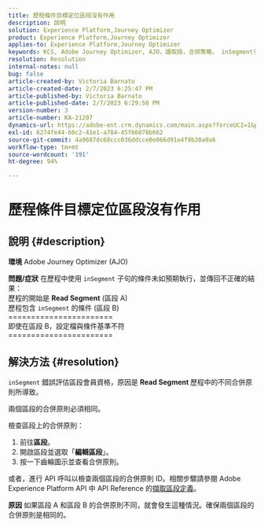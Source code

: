 ```yaml
---
title: 歷程條件目標定位區段沒有作用
description: 說明
solution: Experience Platform,Journey Optimizer
product: Experience Platform,Journey Optimizer
applies-to: Experience Platform,Journey Optimizer
keywords: KCS, Adobe Journey Optimizer, AJO，讀取段，合併策略， inSegment子句
resolution: Resolution
internal-notes: null
bug: false
article-created-by: Victoria Barnato
article-created-date: 2/7/2023 6:25:47 PM
article-published-by: Victoria Barnato
article-published-date: 2/7/2023 6:29:50 PM
version-number: 3
article-number: KA-21207
dynamics-url: https://adobe-ent.crm.dynamics.com/main.aspx?forceUCI=1&pagetype=entityrecord&etn=knowledgearticle&id=b8c3cbd1-14a7-ed11-aad1-6045bd0065f9
exl-id: 6274fe44-60c2-41e1-a784-45f66078b662
source-git-commit: 4a9687dc68ccc036ddcce0e866d91e4f9b20a9a6
workflow-type: tm+mt
source-wordcount: '191'
ht-degree: 94%

---
```


# 歷程條件目標定位區段沒有作用

## 說明 {#description}

<b>環境</b>
Adobe Journey Optimizer (AJO)



<b>問題/症狀</b>
在歷程中使用 `inSegment` 子句的條件未如預期執行，並傳回不正確的結果：
<br>歷程的開始是 <b>Read Segment</b> (區段 A)
<br>歷程包含 `inSegment` 的條件 (區段 B)
<br>=======================
<br>即使在區段 B，設定檔與條件基準不符
<br>=======================

## 解決方法 {#resolution}


`inSegment` 錯誤評估區段會員資格，原因是 <b>Read Segment </b>歷程中的不同合併原則所導致。

兩個區段的合併原則必須相同。

檢查區段上的合併原則：

1. 前往<b>區段</b>。
2. 開啟區段並選取「<b>編輯區段</b>」。
3. 按一下齒輪圖示並查看合併原則。


或者，進行 API 呼叫以檢查兩個區段的合併原則 ID。相關步驟請參閱 Adobe Experience Platform API 中 API Reference 的[擷取區段定義](https://developer.adobe.com/experience-platform-apis/references/segmentation/#tag/Segment-definitions/operation/retrieveSegmentDefinitionById)。



<b>原因</b>
如果區段 A 和區段 B 的合併原則不同，就會發生這種情況。確保兩個區段的合併原則是相同的。
